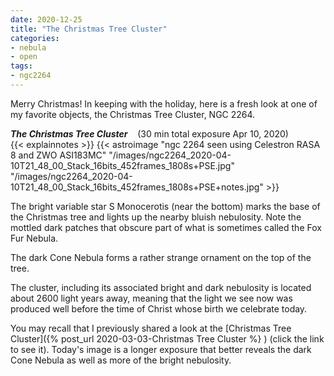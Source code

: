 ```yaml
---
date: 2020-12-25
title: "The Christmas Tree Cluster"
categories:
- nebula
- open
tags:
- ngc2264
---
```

Merry Christmas!  In keeping with the holiday, here is a fresh look at one of my favorite objects, the
Christmas Tree Cluster, NGC 2264.


<!--more-->
_**The Christmas Tree Cluster**_ &nbsp;&nbsp; (30 min total exposure Apr 10, 2020)<br>
{{< explainnotes >}}
{{< astroimage "ngc 2264 seen using Celestron RASA 8 and ZWO ASI183MC" "/images/ngc2264_2020-04-10T21_48_00_Stack_16bits_452frames_1808s+PSE.jpg" "/images/ngc2264_2020-04-10T21_48_00_Stack_16bits_452frames_1808s+PSE+notes.jpg" >}}

The bright variable star S Monocerotis (near the bottom) marks the base of the Christmas tree and lights up the nearby bluish nebulosity. Note the mottled dark patches that obscure part of what is sometimes called the Fox Fur Nebula.

The dark Cone Nebula forms a rather strange ornament on the top of the tree.

The cluster, including its associated bright and dark nebulosity is located about 2600 light years away, meaning that the light we see now was produced well before the time of Christ whose birth we celebrate today.

You may recall that I previously shared a look at the [Christmas Tree 
Cluster]({% post_url 2020-03-03-Christmas Tree Cluster %} )
(click the link to see it).  Today's image is a longer exposure that better reveals the dark Cone Nebula as well as more of the bright nebulosity.